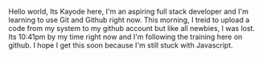 Hello world, Its Kayode here, I'm an aspiring full stack developer and I'm learning to use Git and Github right now. 
This morning, I treid to upload a code from my system to my github account but like all newbies, I was lost.
Its 10:41pm by my time right now and I'm following the training here on github. I hope I get this soon because I'm still stuck with Javascript.
